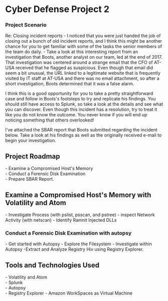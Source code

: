 
<h1>Cyber Defense Project 2</h1>


<h3>Project Scenario</h3>
Re: Closing incident reports
- I noticed that you were just handed the job of closing out a bunch of old incident reports, and I think this might be another chance for you to get familiar with some of the tasks the senior members of the team do daily.
- Take a look at this interesting report from an investigation that Boots, another analyst on our team, led at the end of 2017. That investigation was centered around a strange email that the CFO of AT-USA received that he flagged as suspicious. Even though that email did seem a bit unusual, the URL linked to a legitimate website that is frequently visited by IT staff at AT-USA and there was no email attachment, so after a short investigation, Boots determined that it was a false alarm.

I think this is a good opportunity for you to take a pretty straightforward case and follow in Boots's footsteps to try and replicate his findings. You should still have access to Splunk, so take a look at the details and see what you can discover. Even though this incident has a resolution, try to treat it like you do not know the outcome. You never know if you will end up noticing something that others overlooked!

I've attached the SBAR report that Boots submitted regarding the incident below. Take a look at his findings as well as the originally received e-mail to begin your investigation.

 



<h2>Project Roadmap</h2>
- Examine a Compromised Host's Memory <br>
- Conduct a Forensic Disk Examination <br>
- Prepare SBAR Report.

<h2>Examine a Compromised Host's Memory with Volatility and Atom</h3>
- Investigate Process (with pslist, psscan, and pstree)
- inspect Network Activity (with netscan) 
- Identify Ramnit Injected DLLs

<h3>Conduct a Forensic Disk Examination with autopsy</h3>
- Get started with Autopsy
- Explore the Filesystem
- Investigate within Autopsy
-Extract and Analyze Registry Hiv using Registry Explorer.

<h2>Tools and Technologies Used</h2>
- Volatility and Atom <br>
- Splunk <br>
- Autopsy<br>
- Registry Explorer
- Amazon WorkSpaces as Virtual Machine 
